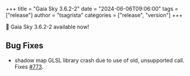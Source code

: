 +++
title = "Gaia Sky 3.6.2-2"
date = "2024-06-06T09:06:00"
tags = ["release"]
author = "tsagrista"
categories = ["release", "version"]
+++

📢 Gaia Sky 3.6.2-2 available now!

<!--more-->


## Bug Fixes
- shadow map GLSL library crash due to use of old, unsupported  call. Fixes [#773](https://codeberg.org/gaiasky/gaiasky/issues/773).
